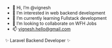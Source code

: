 - 👋 Hi, I’m @vignesh
- 👀 I’m interested in web backend development
- 🌱 I’m currently learning Fullstack development
- 💞️ I’m looking to collaborate on WFH Jobs
- 📫 vignesh.hello@gmail.com

✨ Laravel Backend Developer ✨
